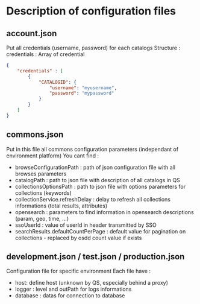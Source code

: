 # Description of configuration files

## account.json

Put all credentials (username, password) for each catalogs
Structure :
credentials : Array of credential

~~~~json
{
    "credentials" : [
        {
            "CATALOGID": {
                "username": "myusername",
                "password": "mypassword"
            }
        }
    ]
}
~~~~

## commons.json

Put in this file all commons configuration parameters (independant of environment platform)
You cant find :

- browseConfigurationPath : path of json configuration file with all browses parameters
- catalogPath : path to json file with description of all catalogs in QS
- collectionsOptionsPath : path to json file with options parameters for collections (keywords)
- collectionService.refreshDelay : delay to refresh all collections informations (total results, attributes)
- opensearch : parameters to find information in opensearch descriptions (param, geo, time, ...)
- ssoUserId : value of userId in header transmitted by SSO
- searchResults.defaultCountPerPage : default value for pagination on collections - replaced by osdd count value if exists

## development.json / test.json / production.json

Configuration file for specific environment
Each file have :

- host: define host (unknown by QS, especially behind a proxy)
- logger : level and outPath for logs informations
- database : datas for connection to database

